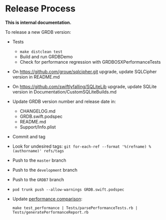 Release Process
===============

**This is internal documentation.**

To release a new GRDB version:

- Tests
    - `make distclean test`
    - Build and run GRDBDemo
    - Check for performance regression with GRDBOSXPerformanceTests
- On https://github.com/groue/sqlcipher.git upgrade, update SQLCipher version in README.md
- On https://github.com/swiftlyfalling/SQLiteLib upgrade, update SQLite version in Documentation/CustomSQLiteBuilds.md
- Update GRDB version number and release date in:
    - CHANGELOG.md
    - GRDB.swift.podspec
    - README.md
    - Support/Info.plist
- Commit and tag
- Look for undesired tags: `git for-each-ref --format '%(refname) %(authorname)' refs/tags`
- Push to the `master` branch
- Push to the `development` branch
- Push to the `GRDB7` branch
- `pod trunk push --allow-warnings GRDB.swift.podspec`
- Update [performance comparison](https://github.com/groue/GRDB.swift/wiki/Performance):

    `make test_performance | Tests/parsePerformanceTests.rb | Tests/generatePerformanceReport.rb`
